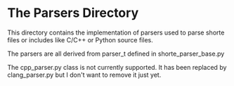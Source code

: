 The Parsers Directory
=======================
This directory contains the implementation of parsers used
to parse shorte files or includes like C/C++ or Python
source files.

The parsers are all derived from parser\_t defined in shorte\_parser\_base.py

The cpp\_parser.py class is not currently supported. It has been replaced
by clang\_parser.py but I don't want to remove it just yet.
